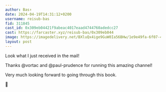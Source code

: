 ```yaml
---
author: Bas↑
date: 2024-04-19T14:31:12+0200
username: reisub-bas
fid: 311845
cast_id: 0x309eb04421f9abeac4017eaad4744760adedcc27
cast: https://farcaster.xyz/reisub-bas/0x309eb044
image: https://imagedelivery.net/BXluQx4ige9GuW0Ia56BHw/1e9e49fa-6f07-4307-0cdf-d4364848d000/original
layout: post
---
```


Look what I just received in the mail!

Thanks @vortac and @paul-prudence for running this amazing channel!

Very much looking forward to going through this book.

💚

<img src='https://imagedelivery.net/BXluQx4ige9GuW0Ia56BHw/1e9e49fa-6f07-4307-0cdf-d4364848d000/original' alt='' referrerpolicy='no-referrer'/>
